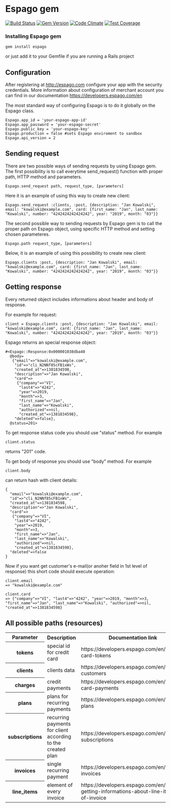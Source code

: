 Espago gem
======

[![Build Status](https://travis-ci.org/espago/espago.png?branch=master)](https://travis-ci.org/espago/espago)
[![Gem Version](https://badge.fury.io/rb/espago.svg)](http://badge.fury.io/rb/espago)
[![Code Climate](https://codeclimate.com/github/espago/espago/badges/gpa.svg)](https://codeclimate.com/github/espago/espago)
[![Test Coverage](https://codeclimate.com/github/espago/espago/badges/coverage.svg)](https://codeclimate.com/github/espago/espago)

### Installing Espago gem

    gem install espago

or just add it to your Gemfile if you are running a Rails project

## Configuration

After registering at <http://espago.com> configure your app with the security credentials. More information about configuration of merchant account you can find in our documentation <https://developers.espago.com/en>

The most standard way of configuring Espago is to do it globally on the Espago class.

    Espago.app_id = 'your-espago-app-id'
    Espago.app_password = 'your-espago-secret'
    Espago.public_key = 'your-espago-key'
    Espago.production = false #sets Espago enviroment to sandbox
    Espago.api_version = 2

## Sending request

There are two possible ways of sending requests by using Espago gem.
The first possibility is to call everytime send_request() function with proper path, HTTP method and parameters.

    Espago.send_request path, request_type, [parameters]

Here it is an example of using this way to create new client:

    Espago.send_request :clients, :post, {description: "Jan Kowalski", email: "kowalski@example.com", card: {first_name: "Jan", last_name: "Kowalski", number: "4242424242424242", year: "2019", month: "03"}}

The second possible way to sending requests by Espago gem is to call the proper path on Espago object, using specific HTTP method and setting chosen parameteres.

    Espago.path request_type, [parameters]

Below, it is an example of using this possibility to create new client:

    Espago.clients :post, {description: "Jan Kowalski", email: "kowalski@example.com", card: {first_name: "Jan", last_name: "Kowalski", number: "4242424242424242", year: "2019", month: "03"}}

## Getting response

Every returned object includes informations about header and body of response.

For example for request:

    client = Espago.clients :post, {description: "Jan Kowalski", email: "kowalski@example.com", card: {first_name: "Jan", last_name: "Kowalski", number: "4242424242424242", year: "2019", month: "03"}}

Espago returns an special response object:

    #<Espago::Response:0x000001038dba40
      @body=
       {"email"=>"kowalski@example.com",
        "id"=>"cli_N2NNf85cFB1xWs",
        "created_at"=>1381834598,
        "description"=>"Jan Kowalski",
        "card"=>
         {"company"=>"VI",
          "last4"=>"4242",
          "year"=>2019,
          "month"=>3,
          "first_name"=>"Jan",
          "last_name"=>"Kowalski",
          "authorized"=>nil,
          "created_at"=>1381834598},
        "deleted"=>false},
      @status=201>

To get response status code you should use "status" method.
For example

    client.status

returns "201" code.

To get body of response you should use "body" method.
For example

    client.body

can return hash with client details:

    {
      "email"=>"kowalski@example.com",
      "id"=>"cli_N2NNf85cFB1xWs",
      "created_at"=>1381834598,
      "description"=>"Jan Kowalski",
      "card"=>
       {"company"=>"VI",
        "last4"=>"4242",
        "year"=>2019,
        "month"=>3,
        "first_name"=>"Jan",
        "last_name"=>"Kowalski",
        "authorized"=>nil,
        "created_at"=>1381834598},
      "deleted"=>false
    }

Now if you want get customer's e-mail(or anoher field in 1st level of response) this short code should execute operation:

    client.email
    => "kowalski@example.com"

    client.card
    => {"company"=>"VI", "last4"=>"4242", "year"=>2019, "month"=>3, "first_name"=>"Jan", "last_name"=>"Kowalski", "authorized"=>nil, "created_at"=>1381834598}

## All possible paths (resources)

<table align="center">
<tr>
  <th>Parameter</th><th>Description</th><th>Documentation link</th>
</tr>
<tr>
  <th>tokens</th><td>special id for credit card</td><td>https://developers.espago.com/en/v2#44-card-tokens</td>
</tr>
<tr>
  <th>clients</th><td>clients data</td><td>https://developers.espago.com/en/v2#55-customers</td>
</tr>
<tr>
  <th>charges</th><td>credit payments</td><td>https://developers.espago.com/en/v2#9-card-payments</td>
</tr>
<tr>
  <th>plans</th><td>plans for recurring payments</td><td>https://developers.espago.com/en/v2#22-plans</td>
</tr>
<tr>
  <th>subscriptions</th><td>recurring payments for client according to the created plan</td><td>https://developers.espago.com/en/v2#28-subscriptions</td>
</tr>
<tr>
  <th>invoices</th><td>single recurring payment</td><td>https://developers.espago.com/en/v2#34-invoices</td>
</tr>
<tr>
  <th>line_items</th><td>element of every invoice</td><td>https://developers.espago.com/en/v2#41-getting-informations-about-line-items-of-invoice</td>
</tr>
</table>

